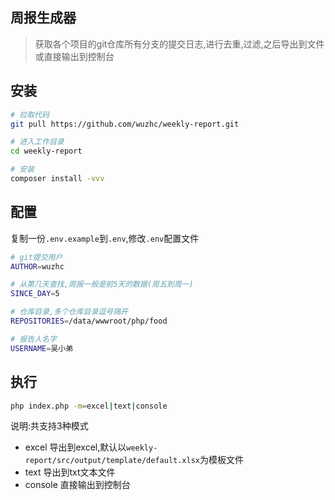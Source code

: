 ## 周报生成器
> 获取各个项目的git仓库所有分支的提交日志,进行去重,过滤,之后导出到文件或直接输出到控制台

## 安装
```bash
# 拉取代码
git pull https://github.com/wuzhc/weekly-report.git

# 进入工作目录
cd weekly-report

# 安装
composer install -vvv
```

## 配置
复制一份`.env.example`到`.env`,修改`.env`配置文件
```bash
# git提交用户
AUTHOR=wuzhc

# 从第几天查找,周报一般是前5天的数据(周五到周一)
SINCE_DAY=5

# 仓库目录,多个仓库目录逗号隔开
REPOSITORIES=/data/wwwroot/php/food

# 报告人名字
USERNAME=吴小弟
```

## 执行
```bash
php index.php -m=excel|text|console
```
说明:共支持3种模式
- excel 导出到excel,默认以`weekly-report/src/output/template/default.xlsx`为模板文件
- text 导出到txt文本文件
- console 直接输出到控制台